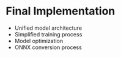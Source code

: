 # Final Implementation

- Unified model architecture
- Simplified training process
- Model optimization
- ONNX conversion process